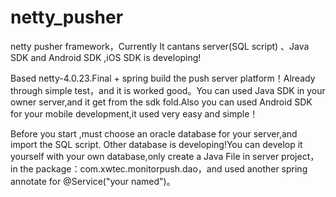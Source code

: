 netty_pusher
============

netty pusher framework，Currently It cantans server(SQL script) 、Java SDK and Android SDK ,iOS SDK is developing!

Based netty-4.0.23.Final + spring build the push server platform！Already through simple test，and it is worked good。You can used Java SDK in your owner server,and it get from the sdk fold.Also you can used Android SDK for your mobile development,it used very easy and simple！

Before you start ,must choose an oracle database for your server,and import the SQL script. Other database is developing!You can develop it yourself with your own database,only create a Java File in server project，in the package：com.xwtec.monitorpush.dao，and used another spring annotate for @Service("your named")。

